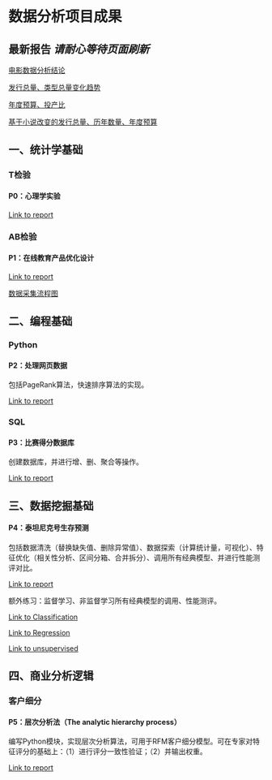 # 数据分析项目成果
## 最新报告 *请耐心等待页面刷新*

[电影数据分析结论](https://public.tableau.com/profile/spark2849#!/vizhome/P3-movies_2/Q4Story)

[发行总量、类型总量变化趋势](https://public.tableau.com/profile/spark2849#!/vizhome/P3-movies_2/Q1Dashboard)

[年度预算、投产比](https://public.tableau.com/profile/spark2849#!/vizhome/P3-movies_2/Q2Dashboard)

[基于小说改变的发行总量、历年数量、年度预算](https://public.tableau.com/profile/spark2849#!/vizhome/P3-movies_2/Q3Dashboard)



## 一、统计学基础
### T检验
#### P0：心理学实验

[Link to report](https://smilespark.github.io/p0/psychological-experiment)

### AB检验
#### P1：在线教育产品优化设计

[Link to report](https://github.com/smilespark/smilespark.github.io/blob/master/p1/ab-test-product-design.pdf)

[数据采集流程图](https://github.com/smilespark/smilespark.github.io/blob/master/p1/ab-test-%20data-collection.pdf)

## 二、编程基础
### Python
#### P2：处理网页数据
包括PageRank算法，快速排序算法的实现。

[Link to report](https://smilespark.github.io/p2/code-python)

### SQL
#### P3：比赛得分数据库
创建数据库，并进行增、删、聚合等操作。

[Link to report](https://smilespark.github.io/p3/)

## 三、数据挖掘基础
#### P4：泰坦尼克号生存预测
包括数据清洗（替换缺失值、删除异常值）、数据探索（计算统计量，可视化）、特征优化（相关性分析、区间分箱、合并拆分）、调用所有经典模型、并进行性能测评对比。

[Link to report](https://smilespark.github.io/p4/)

额外练习：监督学习、非监督学习所有经典模型的调用、性能测评。

[Link to Classification](https://smilespark.github.io/p4/ML-Classification)

[Link to Regression](https://smilespark.github.io/p4/ML-Regression)

[Link to unsupervised](https://smilespark.github.io/p4/ML-unsupervised)

## 四、商业分析逻辑
### 客户细分
#### P5：层次分析法（The analytic hierarchy process）
编写Python模块，实现层次分析算法，可用于RFM客户细分模型。可在专家对特征评分的基础上：（1）进行评分一致性验证；（2）并输出权重。

[Link to report](https://smilespark.github.io/p5/)
